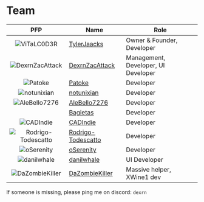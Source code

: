 # Team

|                                           PFP                                           | Name                                                        | Role                                |
|:---------------------------------------------------------------------------------------:|-------------------------------------------------------------|-------------------------------------|
|        ![ViTaLC0D3R](https://avatars.githubusercontent.com/TylerJaacks?size=64)         | [TylerJaacks](https://github.com/TylerJaacks)               | Owner & Founder, Developer          |
|     ![DexrnZacAttack](https://avatars.githubusercontent.com/DexrnZacAttack?size=64)     | [DexrnZacAttack](https://github.com/DexrnZacAttack)         | Management, Developer, UI Developer |
|             ![Patoke](https://avatars.githubusercontent.com/Patoke?size=64)             | [Patoke](https://github.com/Patoke)                         | Developer                           |
|         ![notunixian](https://avatars.githubusercontent.com/notunixian?size=64)         | [notunixian](https://github.com/notunixian)                 | Developer                           |
|       ![AleBello7276](https://avatars.githubusercontent.com/AleBello7276?size=64)       | [AleBello7276](https://github.com/AleBello7276)             | Developer                           |
|                                                                                         | [Bagietas](https://github.com/Bagietas)                     | Developer                           |
|           ![CADIndie](https://avatars.githubusercontent.com/CADIndie?size=64)           | [CADIndie](https://github.com/CADIndie)                     | Developer                           |
| ![Rodrigo-Todescatto](https://avatars.githubusercontent.com/Rodrigo-Todescatto?size=64) | [Rodrigo-Todescatto](https://github.com/Rodrigo-Todescatto) | Developer                           |
|          ![oSerenity](https://avatars.githubusercontent.com/oSerenity?size=64)          | [oSerenity](https://github.com/oSerenity)                   | Developer                           |
|         ![danilwhale](https://avatars.githubusercontent.com/danilwhale?size=64)         | [danilwhale](https://github.com/danilwhale)                 | UI Developer                        |
|     ![DaZombieKiller](https://avatars.githubusercontent.com/DaZombieKiller?size=64)     | [DaZombieKiller](https://github.com/DaZombieKiller)         | Massive helper, XWine1 dev          |

If someone is missing, please ping me on discord: `dexrn`